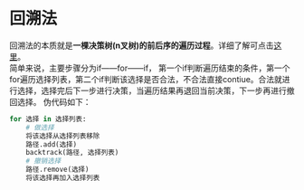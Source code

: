 # 回溯法
回溯法的本质就是<b>一棵决策树(n叉树)的前后序的遍历过程</b>。详细了解可点击[这里](https://zhuanlan.zhihu.com/p/93530380)。
<br>
简单来说，主要步骤分为if——for——if，
第一个if判断遍历结束的条件，第一个for遍历选择列表，第二个if判断该选择是否合法，不合法直接contiue。合法就进行选择，选择完后下一步进行决策，当遍历结果再退回当前决策，下一步再进行撤回选择。
伪代码如下：
```python
for 选择 in 选择列表:
    # 做选择
    将该选择从选择列表移除
    路径.add(选择)
    backtrack(路径, 选择列表)
    # 撤销选择
    路径.remove(选择)
    将该选择再加入选择列表
```
